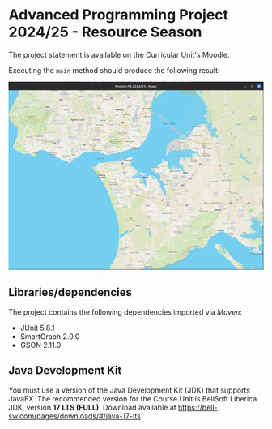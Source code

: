 # Advanced Programming Project 2024/25 - Resource Season

The project statement is available on the Curricular Unit's Moodle.

Executing the `main` method should produce the following result:

![Figure 1](images/example.png)

## Libraries/dependencies

The project contains the following dependencies imported via _Maven_:

- JUnit 5.8.1
- SmartGraph 2.0.0
- GSON 2.11.0

## Java Development Kit

You must use a version of the Java Development Kit (JDK) that supports JavaFX. The recommended version for the Course Unit is BellSoft Liberica JDK, version **17 LTS (FULL)**. Download available at https://bell-sw.com/pages/downloads/#/java-17-lts